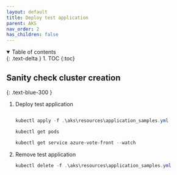 ```yaml
---
layout: default
title: Deploy test application
parent: AKS
nav_order: 2
has_children: false
---
```


<details open markdown="block">
  <summary>
    Table of contents
  </summary>
  {: .text-delta }
1. TOC
{:toc}
</details>


## Sanity check cluster creation
{: .text-blue-300 }

1. Deploy test application

    ```powershell

    kubectl apply -f .\aks\resources\application_samples.yml

    kubectl get pods

    kubectl get service azure-vote-front --watch

    ```

2. Remove test application

    ```powershell
    kubectl delete -f .\aks\resources\application_samples.yml

    ```
